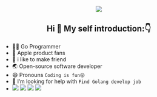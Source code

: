 

<!-- [![Top Langs](https://github-readme-stats.vercel.app/api/top-langs/?username=higker&layout=compact)](https://github.com/anuraghazra/github-readme-stats) -->

<p align="center">
  <img align="center" src="https://i.gifer.com/Ra0b.gif" />
</p>

<!-- <img align="right" src="https://github-readme-stats.vercel.app/api?username=higker&show_icons=true&theme=algolia" alt="dingshuo's github stats" /> -->

<h2 align="center">Hi 👋 My self introduction:👇</h1>

- 👨‍💻‍ Go Programmer
-  Apple product fans
- 👬 i like to make friend
- 🌏 Open-source software developer
- 😄 Pronouns `Coding is fun😜`
- 🤔 I’m looking for help with `Find Golang develop job`
- [![](https://img.shields.io/badge/-Golang-3776AB?style=flat-square&logo=go&logoColor=white)](#)
[![](https://img.shields.io/badge/-Java-E34F26?style=flat-square&logo=java&logoColor=white)](https://html.spec.whatwg.org/)
[![](https://img.shields.io/badge/-Rust-F05032?style=flat-square&logo=rust&logoColor=white)](#)
[![](https://img.shields.io/badge/-Linux-FCC624?style=flat-square&logo=linux&logoColor=white)](#)


<!-- 
<img align="right" src="https://github-readme-stats.vercel.app/api/top-langs/?username=panjf2000&show_icons=true&theme=cobalt&layout=compact" alt="Top Langs" />
-->

